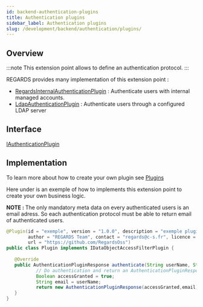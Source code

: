 ```yaml
---
id: backend-authentication-plugins
title: Authentication plugins
sidebar_label: Authentication plugins 
slug: /development/backend/authentication/plugins/
---
```



## Overview

:::note
This extension point allows to define an authentication protocol.
:::

REGARDS provides many implementation of this extension point :
 - [RegardsInternalAuthenticationPlugin](https://github.com/RegardsOss/regards-cloud/blob/master/rs-authentication/authentication/authentication-plugins/src/main/java/fr/cnes/regards/modules/authentication/plugins/regards/RegardsInternalAuthenticationPlugin.java) : Authenticate users with internal managed accounts.
 - [LdapAuthenticationPlugin](https://github.com/RegardsOss/regards-cloud/blob/master/rs-authentication/authentication/authentication-plugins/src/main/java/fr/cnes/regards/modules/authentication/plugins/impl/ldap/LdapAuthenticationPlugin.java) : Authenticate users through a configured LDAP server

## Interface

   [IAuthenticationPlugin](https://github.com/RegardsOss/regards-cloud/blob/master/rs-authentication/authentication/authentication-plugins/src/main/java/fr/cnes/regards/modules/authentication/plugins/IAuthenticationPlugin.java)

## Implementation

To learn more about how to create your own plugin see [Plugins](../../framework/modules/plugins/)

Here under is an exemple of how to implements this extension point to create your own business logic.

<b>NOTE : </b> The only mandatory meta data on every authenticated users is an email adress. So each authentication protocol must be able to return email of authenticated users.

```java
@Plugin(id = "exemple", version = "1.0.0", description = "exemple plugin",
        author = "REGARDS Team", contact = "regards@c-s.fr", licence = "LGPLv3.0", owner = "CSSI",
        url = "https://github.com/RegardsOss")
public class Plugin implements IDataObjectAccessFilterPlugin {
   
   @Override
   public AuthenticationPluginResponse authenticate(String userName, String userPassword, String scope) {
           // Do authentication and return an AuthenticationPluginResponse
           Boolean accessGranted = true;
           String email = userName;
           return new AuthenticationPluginResponse(accessGranted,email);
   }
}
```
